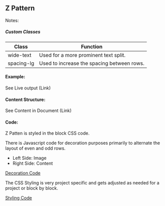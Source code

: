 ## Z Pattern

Notes:

##### Custom Classes 
|  Class | Function   |  
|--------|------------|
|  wide-text  |  Used for a more prominent text split.  |  
|  spacing-lg |  Used to increase the spacing between rows. |  

#### Example:

See Live output (Link)

#### Content Structure:

See Content in Document (Link)

#### Code:
Z Patten is styled in the block CSS code.

There is Javascript code for decoration purposes primarily to alternate the layout of even and odd rows. 

- Left Side: Image
- Right Side: Content

[Decoration Code](z-pattern.js)

The CSS Styling is very project specific and gets adjusted as needed for a project or block by block.

[Styling Code](z-pattern.css)
